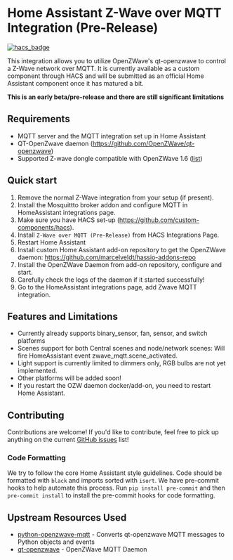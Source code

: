 # Home Assistant Z-Wave over MQTT Integration (Pre-Release)
[![hacs_badge](https://img.shields.io/badge/HACS-Custom-orange.svg)](https://github.com/custom-components/hacs)

This integration allows you to utilize OpenZWave's qt-openzwave to control a Z-Wave network over MQTT. It is currently available as a custom component through HACS and will be submitted as an official Home Assistant component once it has matured a bit.

**This is an early beta/pre-release and there are still significant limitations**

## Requirements

- MQTT server and the MQTT integration set up in Home Assistant
- QT-OpenZwave daemon (https://github.com/OpenZWave/qt-openzwave)
- Supported Z-wave dongle compatible with OpenZWave 1.6 ([list](https://www.home-assistant.io/docs/z-wave/controllers/#supported-z-wave-usb-sticks--hardware-modules))

## Quick start
1. Remove the normal Z-Wave integration from your setup (if present).
2. Install the Mosquittto broker addon and configure MQTT in HomeAssistant integrations page.
3. Make sure you have HACS set-up (https://github.com/custom-components/hacs).
4. Install `Z-Wave over MQTT (Pre-Release)` from HACS Integrations Page.
5. Restart Home Assistant
6. Install custom Home Assistant add-on repository to get the OpenZWave daemon: https://github.com/marcelveldt/hassio-addons-repo
7. Install the OpenZWave Daemon from add-on repository, configure and start.
8. Carefully check the logs of the daemon if it started successfully!
9. Go to the HomeAssistant integrations page, add Zwave MQTT integration.

## Features and Limitations
- Currently already supports binary_sensor, fan, sensor, and switch platforms
- Scenes support for both Central scenes and node/network scenes:
    Will fire HomeAssistant event zwave_mqtt.scene_activated.
- Light support is currently limited to dimmers only, RGB bulbs are not yet implemented.
- Other platforms will be added soon!
- If you restart the OZW daemon docker/add-on, you need to restart Home Assistant.

## Contributing
Contributions are welcome! If you'd like to contribute, feel free to pick up anything on the current [GitHub issues](https://github.com/cgarwood/homeassistant-zwave_mqtt/issues) list!

### Code Formatting
We try to follow the core Home Assistant style guidelines. Code should be formatted with `black` and imports sorted with `isort`. We have pre-commit hooks to help automate this process. Run `pip install pre-commit` and then `pre-commit install` to install the pre-commit hooks for code formatting.

## Upstream Resources Used
- [python-openzwave-mqtt](https://github.com/cgarwood/python-openzwave-mqtt) - Converts qt-openzwave MQTT messages to Python objects and events
- [qt-openzwave](https://github.com/OpenZWave/qt-openzwave) - OpenZWave MQTT Daemon
